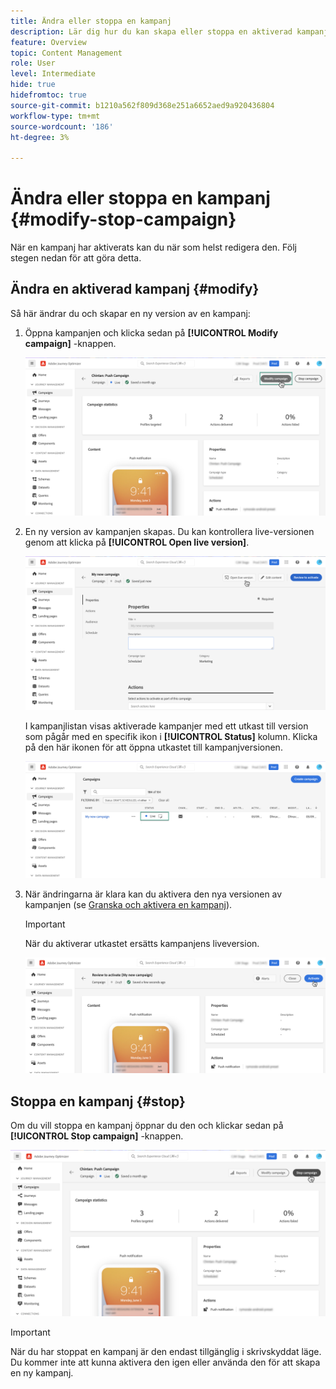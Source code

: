 ```yaml
---
title: Ändra eller stoppa en kampanj
description: Lär dig hur du kan skapa eller stoppa en aktiverad kampanj i [!DNL Journey Optimizer]
feature: Overview
topic: Content Management
role: User
level: Intermediate
hide: true
hidefromtoc: true
source-git-commit: b1210a562f809d368e251a6652aed9a920436804
workflow-type: tm+mt
source-wordcount: '186'
ht-degree: 3%

---
```



# Ändra eller stoppa en kampanj {#modify-stop-campaign}

När en kampanj har aktiverats kan du när som helst redigera den. Följ stegen nedan för att göra detta.

## Ändra en aktiverad kampanj {#modify}

Så här ändrar du och skapar en ny version av en kampanj:

1. Öppna kampanjen och klicka sedan på **[!UICONTROL Modify campaign]** -knappen.

   ![](assets/create-campaign-edit.png)

1. En ny version av kampanjen skapas. Du kan kontrollera live-versionen genom att klicka på **[!UICONTROL Open live version]**.

   ![](assets/create-campaign-draft.png)

   I kampanjlistan visas aktiverade kampanjer med ett utkast till version som pågår med en specifik ikon i **[!UICONTROL Status]** kolumn. Klicka på den här ikonen för att öppna utkastet till kampanjversionen.

   ![](assets/create-campaign-edit-list.png)

1. När ändringarna är klara kan du aktivera den nya versionen av kampanjen (se [Granska och aktivera en kampanj](create-campaign.md#review-activate)).

   >[!IMPORTANT]
   >
   >När du aktiverar utkastet ersätts kampanjens liveversion.

   ![](assets/create-campaign-activate-draft.png)

## Stoppa en kampanj {#stop}

Om du vill stoppa en kampanj öppnar du den och klickar sedan på **[!UICONTROL Stop campaign]** -knappen.

![](assets/create-campaign-stop.png)

>[!IMPORTANT]
>
>När du har stoppat en kampanj är den endast tillgänglig i skrivskyddat läge. Du kommer inte att kunna aktivera den igen eller använda den för att skapa en ny kampanj.
